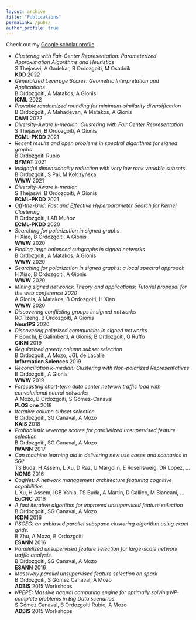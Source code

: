 ```yaml
---
layout: archive
title: "Publications"
permalink: /pubs/
author_profile: true
---
```


Check out my [Google scholar profile](https://scholar.google.com/citations?hl=en&user=pUnVutMAAAAJ&view_op=list_works&sortby=pubdate).

- *Clustering with Fair-Center Representation: Parameterized Approximation Algorithms and Heuristics*    <br>S Thejaswi, A Gadekar, B Ordozgoiti, M Osadnik    <br>**KDD** 2022 
- *Generalized Leverage Scores: Geometric Interpretation and Applications*    <br>B Ordozgoiti, A Matakos, A Gionis    <br>**ICML** 2022 
- *Provable randomized rounding for minimum-similarity diversification*    <br>B Ordozgoiti, A Mahadevan, A Matakos, A Gionis    <br>**DAMI** 2022 
- *Diversity-Aware k-median: Clustering with Fair Center Representation*    <br>S Thejaswi, B Ordozgoiti, A Gionis    <br>**ECML-PKDD** 2021 
- *Recent results and open problems in spectral algorithms for signed graphs*    <br>B Ordozgoiti Rubio    <br>  **BYMAT** 2021     
- *Insightful dimensionality reduction with very low rank variable subsets*    <br>B Ordozgoiti, S Pai, M Kołczyńska    <br>**WWW** 2021 
- *Diversity-Aware k-median*    <br>S Thejaswi, B Ordozgoiti, A Gionis    <br>**ECML-PKDD** 2021 
- *Off-the-Grid: Fast and Effective Hyperparameter Search for Kernel Clustering*    <br>B Ordozgoiti, LAB Muñoz    <br>**ECML-PKDD** 2020 
- *Searching for polarization in signed graphs*    <br>H Xiao, B Ordozgoiti, A Gionis    <br>**WWW** 2020 
- *Finding large balanced subgraphs in signed networks*    <br>B Ordozgoiti, A Matakos, A Gionis    <br>**WWW** 2020 
- *Searching for polarization in signed graphs: a local spectral approach*    <br>H Xiao, B Ordozgoiti, A Gionis    <br>**WWW** 2020 
- *Mining signed networks: Theory and applications: Tutorial proposal for the web conference 2020*    <br>A Gionis, A Matakos, B Ordozgoiti, H Xiao    <br> **WWW** 2020  
- *Discovering conflicting groups in signed networks*    <br>RC Tzeng, B Ordozgoiti, A Gionis    <br>**NeurIPS** 2020 
- *Discovering polarized communities in signed networks*    <br>F Bonchi, E Galimberti, A Gionis, B Ordozgoiti, G Ruffo    <br>**CIKM** 2019 
- *Regularized greedy column subset selection*    <br>B Ordozgoiti, A Mozo, JGL de Lacalle    <br>**Information Sciences** 2019 
- *Reconciliation k-median: Clustering with Non-polarized Representatives*    <br>B Ordozgoiti, A Gionis    <br>  **WWW** 2019 
- *Forecasting short-term data center network traffic load with convolutional neural networks*    <br>A Mozo, B Ordozgoiti, S Gómez-Canaval    <br>**PLOS  one** 2018 
- *Iterative column subset selection*    <br>B Ordozgoiti, SG Canaval, A Mozo    <br>**KAIS** 2018 
- *Probabilistic leverage scores for parallelized unsupervised feature selection*    <br>B Ordozgoiti, SG Canaval, A Mozo    <br>**IWANN** 2017 
- *Can machine learning aid in delivering new use cases and scenarios in 5G?*    <br>TS Buda, H Assem, L Xu, D Raz, U Margolin, E Rosensweig, DR Lopez, ...    <br>**NOMS** 2016 
- *CogNet: A network management architecture featuring cognitive capabilities*    <br>L Xu, H Assem, IGB Yahia, TS Buda, A Martin, D Gallico, M Biancani, ...    <br>**EuCNC** 2016 
- *A fast iterative algorithm for improved unsupervised feature selection*    <br>B Ordozgoiti, SG Canaval, A Mozo    <br>**ICDM** 2016 
- *PSCEG: an unbiased parallel subspace clustering algorithm using exact grids.*    <br>B Zhu, A Mozo, B Ordozgoiti    <br>**ESANN** 2016 
- *Parallelized unsupervised feature selection for large-scale network traffic analysis.*    <br>B Ordozgoiti, SG Canaval, A Mozo    <br>**ESANN** 2016 
- *Massively parallel unsupervised feature selection on spark*    <br>B Ordozgoiti, S Gómez Canaval, A Mozo    <br>**ADBIS** 2015 Workshops 
- *NPEPE: Massive natural computing engine for optimally solving NP-complete problems in Big Data scenarios*    <br>S Gómez Canaval, B Ordozgoiti Rubio, A Mozo    <br>**ADBIS** 2015 Workshops 


